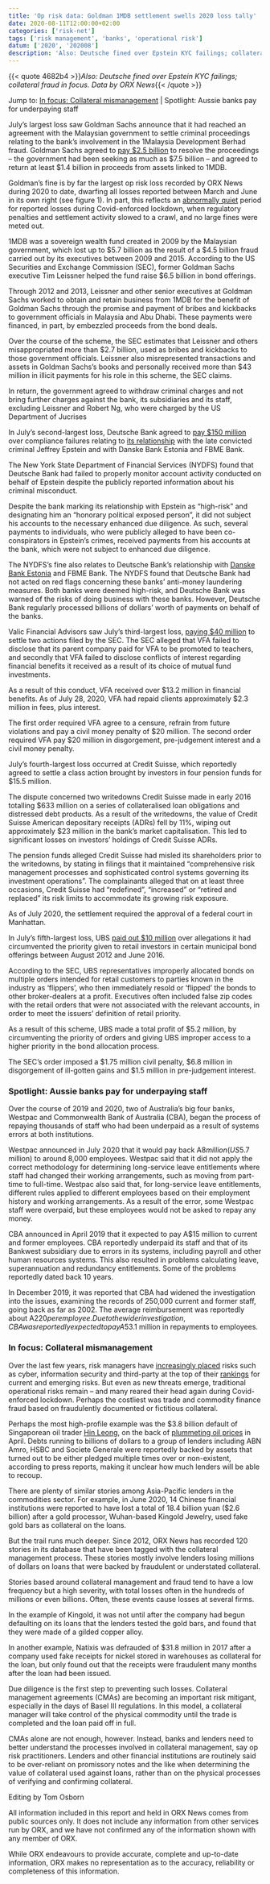 ```yaml
---
title: 'Op risk data: Goldman 1MDB settlement swells 2020 loss tally'
date: 2020-08-11T12:00:00+02:00
categories: ['risk-net']
tags: ['risk management', 'banks', 'operational risk']
datum: ['2020', '202008']
description: 'Also: Deutsche fined over Epstein KYC failings; collateral fraud in focus. Data by ORX News'
---
```


{{< quote 4682b4 >}}_Also: Deutsche fined over Epstein KYC failings; collateral fraud in focus. Data by ORX News_{{< /quote >}}

Jump to: [In focus: Collateral mismanagement](#1) | Spotlight: Aussie banks pay for underpaying staff

July’s largest loss saw Goldman Sachs announce that it had reached an agreement with the Malaysian government to settle criminal proceedings relating to the bank’s involvement in the 1Malaysia Development Berhad fraud. Goldman Sachs agreed to [pay $2.5 billion](https://www.goldmansachs.com/media-relations/press-releases/current/announcement-24-july-2020.html) to resolve the proceedings – the government had been seeking as much as $7.5 billion – and agreed to return at least $1.4 billion in proceeds from assets linked to 1MDB.

Goldman’s fine is by far the largest op risk loss recorded by ORX News during 2020 to date, dwarfing all losses reported between March and June in its own right (see figure 1). In part, this reflects an [abnormally quiet](https://www.risk.net/comment/7652866/op-risk-data-losses-plummet-during-lockdown) period for reported losses during Covid-enforced lockdown, when regulatory penalties and settlement activity slowed to a crawl, and no large fines were meted out.

1MDB was a sovereign wealth fund created in 2009 by the Malaysian government, which lost up to $5.7 billion as the result of a $4.5 billion fraud carried out by its executives between 2009 and 2015. According to the US Securities and Exchange Commission (SEC), former Goldman Sachs executive Tim Leissner helped the fund raise $6.5 billion in bond offerings.

Through 2012 and 2013, Leissner and other senior executives at Goldman Sachs worked to obtain and retain business from 1MDB for the benefit of Goldman Sachs through the promise and payment of bribes and kickbacks to government officials in Malaysia and Abu Dhabi. These payments were financed, in part, by embezzled proceeds from the bond deals.

Over the course of the scheme, the SEC estimates that Leissner and others misappropriated more than $2.7 billion, used as bribes and kickbacks to those government officials. Leissner also misrepresented transactions and assets in Goldman Sachs’s books and personally received more than $43 million in illicit payments for his role in this scheme, the SEC claims.

In return, the government agreed to withdraw criminal charges and not bring further charges against the bank, its subsidiaries and its staff, excluding Leissner and Robert Ng, who were charged by the US Department of Jucrises

In July’s second-largest loss, Deutsche Bank agreed to [pay $150 million](https://www.dfs.ny.gov/reports_and_publications/press_releases/pr202007071) over compliance failures relating to [its relationship](https://www.risk.net/risk-management/7654716/stuart-lewis-deutsches-survivor-confronts-covid-19) with the late convicted criminal Jeffrey Epstein and with Danske Bank Estonia and FBME Bank.

The New York State Department of Financial Services (NYDFS) found that Deutsche Bank had failed to properly monitor account activity conducted on behalf of Epstein despite the publicly reported information about his criminal misconduct.

Despite the bank marking its relationship with Epstein as “high-risk” and designating him an “honorary political exposed person”, it did not subject his accounts to the necessary enhanced due diligence. As such, several payments to individuals, who were publicly alleged to have been co-conspirators in Epstein’s crimes, received payments from his accounts at the bank, which were not subject to enhanced due diligence.

The NYDFS’s fine also relates to Deutsche Bank’s relationship with [Danske Bank Estonia](https://www.risk.net/risk-management/6470126/top-10-op-risks-2019) and FBME Bank. The NYDFS found that Deutsche Bank had not acted on red flags concerning these banks’ anti-money laundering measures. Both banks were deemed high-risk, and Deutsche Bank was warned of the risks of doing business with these banks. However, Deutsche Bank regularly processed billions of dollars’ worth of payments on behalf of the banks.

Valic Financial Advisors saw July’s third-largest loss, [paying $40 million](https://www.sec.gov/news/press-release/2020-164) to settle two actions filed by the SEC. The SEC alleged that VFA failed to disclose that its parent company paid for VFA to be promoted to teachers, and secondly that VFA failed to disclose conflicts of interest regarding financial benefits it received as a result of its choice of mutual fund investments.

As a result of this conduct, VFA received over $13.2 million in financial benefits. As of July 28, 2020, VFA had repaid clients approximately $2.3 million in fees, plus interest.

The first order required VFA agree to a censure, refrain from future violations and pay a civil money penalty of $20 million. The second order required VFA pay $20 million in disgorgement, pre-judgement interest and a civil money penalty.

July’s fourth-largest loss occurred at Credit Suisse, which reportedly agreed to settle a class action brought by investors in four pension funds for $15.5 million.

The dispute concerned two writedowns Credit Suisse made in early 2016 totalling $633 million on a series of collateralised loan obligations and distressed debt products. As a result of the writedowns, the value of Credit Suisse American depositary receipts (ADRs) fell by 11%, wiping out approximately $23 million in the bank’s market capitalisation. This led to significant losses on investors’ holdings of Credit Suisse ADRs.

The pension funds alleged Credit Suisse had misled its shareholders prior to the writedowns, by stating in filings that it maintained “comprehensive risk management processes and sophisticated control systems governing its investment operations”. The complainants alleged that on at least three occasions, Credit Suisse had “redefined”, “increased” or “retired and replaced” its risk limits to accommodate its growing risk exposure.

As of July 2020, the settlement required the approval of a federal court in Manhattan.

In July’s fifth-largest loss, UBS [paid out $10 million](https://www.sec.gov/news/press-release/2020-159) over allegations it had circumvented the priority given to retail investors in certain municipal bond offerings between August 2012 and June 2016.

According to the SEC, UBS representatives improperly allocated bonds on multiple orders intended for retail customers to parties known in the industry as ‘flippers’, who then immediately resold or ‘flipped’ the bonds to other broker-dealers at a profit. Executives often included false zip codes with the retail orders that were not associated with the relevant accounts, in order to meet the issuers’ definition of retail priority.

As a result of this scheme, UBS made a total profit of $5.2 million, by circumventing the priority of orders and giving UBS improper access to a higher priority in the bond allocation process.

The SEC’s order imposed a $1.75 million civil penalty, $6.8 million in disgorgement of ill-gotten gains and $1.5 million in pre-judgement interest.

### Spotlight: Aussie banks pay for underpaying staff

Over the course of 2019 and 2020, two of Australia’s big four banks, Westpac and Commonwealth Bank of Australia (CBA), began the process of repaying thousands of staff who had been underpaid as a result of systems errors at both institutions.

Westpac announced in July 2020 that it would pay back A$8 million (US$5.7 million) to around 8,000 employees. Westpac said that it did not apply the correct methodology for determining long-service leave entitlements where staff had changed their working arrangements, such as moving from part-time to full-time. Westpac also said that, for long-service leave entitlements, different rules applied to different employees based on their employment history and working arrangements. As a result of the error, some Westpac staff were overpaid, but these employees would not be asked to repay any money.

CBA announced in April 2019 that it expected to pay A$15 million to current and former employees. CBA reportedly underpaid its staff and that of its Bankwest subsidiary due to errors in its systems, including payroll and other human resources systems. This also resulted in problems calculating leave, superannuation and redundancy entitlements. Some of the problems reportedly dated back 10 years.

In December 2019, it was reported that CBA had widened the investigation into the issues, examining the records of 250,000 current and former staff, going back as far as 2002. The average reimbursement was reportedly about A$220 per employee. Due to the wider investigation, CBA was reportedly expected to pay A$53.1 million in repayments to employees.

### In focus: Collateral mismanagement

Over the last few years, risk managers have [increasingly placed](https://www.risk.net/risk-management/7450731/top-10-operational-risks-for-2020) risks such as cyber, information security and third-party at the top of their [rankings](https://www.risk.net/comment/7422011/op-risk-data-citi-fined-18m-for-failing-to-buy-flood-insurance#infocus) for current and emerging risks. But even as new threats emerge, traditional operational risks remain – and many reared their head again during Covid-enforced lockdown. Perhaps the costliest was trade and commodity finance fraud based on fraudulently documented or fictitious collateral.

Perhaps the most high-profile example was the $3.8 billion default of Singaporean oil trader [Hin Leong](https://www.mas.gov.sg/news/media-releases/2020/no-serious-impact-on-oil-trading-and-bunkering-sectors-banking-system-remains-sound), on the back of [plummeting oil prices](https://www.risk.net/risk-management/7532031/cme-was-ill-prepared-for-negative-oil-prices-fcms-say) in April. Debts running to billions of dollars to a group of lenders including ABN Amro, HSBC and Societe Generale were reportedly backed by assets that turned out to be either pledged multiple times over or non-existent, according to press reports, making it unclear how much lenders will be able to recoup.

There are plenty of similar stories among Asia-Pacific lenders in the commodities sector. For example, in June 2020, 14 Chinese financial institutions were reported to have lost a total of 18.4 billion yuan ($2.6 billion) after a gold processor, Wuhan-based Kingold Jewelry, used fake gold bars as collateral on the loans.

But the trail runs much deeper. Since 2012, ORX News has recorded 120 stories in its database that have been tagged with the collateral management process. These stories mostly involve lenders losing millions of dollars on loans that were backed by fraudulent or understated collateral.

Stories based around collateral management and fraud tend to have a low frequency but a high severity, with total losses often in the hundreds of millions or even billions. Often, these events cause losses at several firms.

In the example of Kingold, it was not until after the company had begun defaulting on its loans that the lenders tested the gold bars, and found that they were made of a gilded copper alloy.

In another example, Natixis was defrauded of $31.8 million in 2017 after a company used fake receipts for nickel stored in warehouses as collateral for the loan, but only found out that the receipts were fraudulent many months after the loan had been issued.

Due diligence is the first step to preventing such losses. Collateral management agreements (CMAs) are becoming an important risk mitigant, especially in the days of Basel III regulations. In this model, a collateral manager will take control of the physical commodity until the trade is completed and the loan paid off in full.

CMAs alone are not enough, however. Instead, banks and lenders need to better understand the processes involved in collateral management, say op risk practitioners. Lenders and other financial institutions are routinely said to be over-reliant on promissory notes and the like when determining the value of collateral used against loans, rather than on the physical processes of verifying and confirming collateral.

Editing by Tom Osborn

All information included in this report and held in ORX News comes from public sources only. It does not include any information from other services run by ORX, and we have not confirmed any of the information shown with any member of ORX.

While ORX endeavours to provide accurate, complete and up-to-date information, ORX makes no representation as to the accuracy, reliability or completeness of this information.

